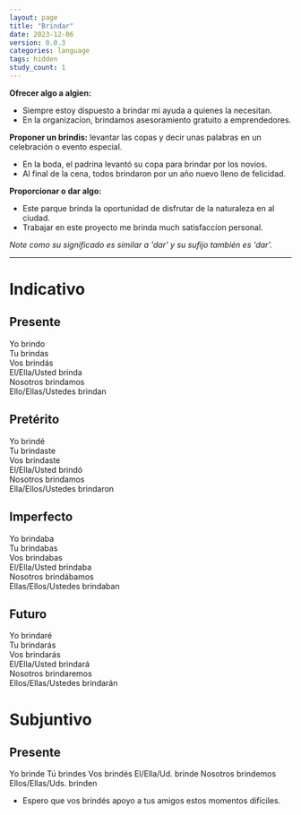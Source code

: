 ```yaml
---
layout: page
title: "Brindar"
date: 2023-12-06
version: 0.0.3
categories: language
tags: hidden
study_count: 1
---
```


**Ofrecer algo a algien:**

- Siempre estoy dispuesto a brindar mi ayuda a quienes la necesitan.
- En la organizacíon, brindamos asesoramiento gratuito a emprendedores.

**Proponer un brindis:** levantar las copas y decir unas palabras en un celebración o evento especial.

- En la boda, el padrina levantó su copa para brindar por los novios.
- Al final de la cena, todos brindaron por un año nuevo lleno de felicidad.

**Proporcionar o dar algo:**

- Este parque brinda la oportunidad de disfrutar de la naturaleza en al ciudad.
- Trabajar en este proyecto me brinda much satisfaccíon personal.

_Note como su significado es similar a 'dar' y su sufijo también es 'dar'._

---

# Indicativo

## Presente

Yo brindo  
Tu brindas  
Vos brindás  
El/Ella/Usted brinda  
Nosotros brindamos  
Ello/Ellas/Ustedes brindan

## Pretérito

Yo brindé  
Tu brindaste  
Vos brindaste  
El/Ella/Usted brindó  
Nosotros brindamos  
Ella/Ellos/Ustedes brindaron

## Imperfecto

Yo brindaba  
Tu brindabas  
Vos brindabas  
El/Ella/Usted brindaba  
Nosotros brindábamos  
Ellas/Ellos/Ustedes brindaban

## Futuro

Yo brindaré  
Tu brindarás  
Vos brindarás  
El/Ella/Usted brindará  
Nosotros brindaremos  
Ellos/Ellas/Ustedes brindarán

# Subjuntivo

## Presente

Yo brinde
Tú brindes
Vos brindés
El/Ella/Ud. brinde
Nosotros brindemos
Ellos/Ellas/Uds. brinden

- Espero que vos brindés apoyo a tus amigos estos momentos difíciles.

